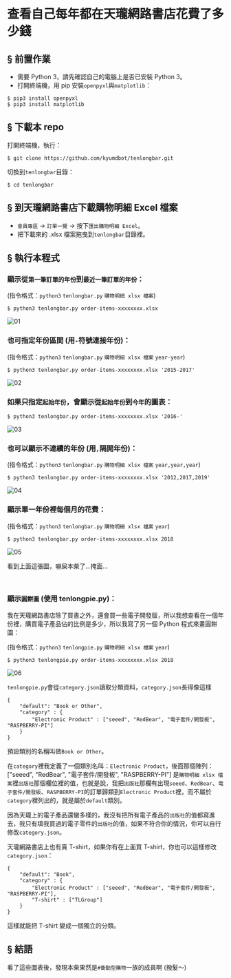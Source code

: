 # 查看自己每年都在天瓏網路書店花費了多少錢


## § 前置作業

- 需要 Python 3，請先確認自己的電腦上是否已安裝 Python 3。
- 打開終端機，用 pip 安裝`openpyxl`與`matplotlib`：

```
$ pip3 install openpyxl
$ pip3 install matplotlib
```


## § 下載本 repo

打開終端機，執行：

```
$ git clone https://github.com/kyumdbot/tenlongbar.git
```

切換到`tenlongbar`目錄：

```
$ cd tenlongbar
```


## § 到天瓏網路書店下載購物明細 Excel 檔案

- `會員專區` -> `訂單一覽` -> 按下`匯出購物明細 Excel`。
- 把下載來的 .xlsx 檔案拖曳到`tenlongbar`目錄裡。


## § 執行本程式

### 顯示從`第一筆訂單的年份`到`最近一筆訂單的年份`：

(指令格式：`python3` `tenlongbar.py` `購物明細 xlsx 檔案`)

```
$ python3 tenlongbar.py order-items-xxxxxxxx.xlsx
```

![01](imgs/01.png)


### 也可指定年份區間 (用`-`符號連接年份)：

(指令格式：`python3` `tenlongbar.py` `購物明細 xlsx 檔案` `year-year`)

```
$ python3 tenlongbar.py order-items-xxxxxxxx.xlsx '2015-2017'
```

![02](imgs/02.png)


### 如果只指定`起始年份`，會顯示從`起始年份`到`今年`的圖表：

```
$ python3 tenlongbar.py order-items-xxxxxxxx.xlsx '2016-'
```

![03](imgs/03.png)


### 也可以顯示不連續的年份 (用`,`隔開年份)：

(指令格式：`python3` `tenlongbar.py` `購物明細 xlsx 檔案` `year,year,year`)

```
$ python3 tenlongbar.py order-items-xxxxxxxx.xlsx '2012,2017,2019'
```

![04](imgs/04.png)


### 顯示單一年份裡每個月的花費：

(指令格式：`python3` `tenlongbar.py` `購物明細 xlsx 檔案` `year`)

```
$ python3 tenlongbar.py order-items-xxxxxxxx.xlsx 2018
```

![05](imgs/05.png)


看到上面這張圖，嚇屎本柴了...掩面...

<br>


### 顯示`圓餅圖` (使用 tenlongpie.py)：

我在天瓏網路書店除了買書之外，還會買一些電子開發版，所以我想查看在一個年份裡，購買電子產品佔的比例是多少，所以我寫了另一個 Python 程式來畫圓餅圖：

(指令格式：`python3` `tenlongpie.py` `購物明細 xlsx 檔案` `year`)

```
$ python3 tenlongpie.py order-items-xxxxxxxx.xlsx 2018
```

![06](imgs/06.png)


`tenlongpie.py`會從`category.json`讀取分類資料，`category.json`長得像這樣

```
{
    "default": "Book or Other",
    "category" : {
        "Electronic Product" : ["seeed", "RedBear", "電子套件/開發板", "RASPBERRY-PI"]
    }
}
```
預設類別的名稱叫做`Book or Other`。

在`category`裡我定義了一個類別名叫：`Electronic Product`，後面那個陣列：["seeed", "RedBear", "電子套件/開發板", "RASPBERRY-PI"] 是`購物明細 xlsx 檔案`裡`出版社`那個欄位裡的值，也就是說，我把`出版社`那欄有出現`seeed`、`RedBear`、`電子套件/開發板`、`RASPBERRY-PI`的訂單歸類到`Electronic Product`裡，而不屬於`category`裡列出的，就是屬於`default`類別。

因為天瓏上的電子產品還蠻多樣的，我沒有把所有電子產品的`出版社`的值都寫進去，我只有填我買過的電子零件的`出版社`的值，如果不符合你的情況，你可以自行修改`category.json`。

天瓏網路書店上也有賣 T-shirt，如果你有在上面買 T-shirt，你也可以這樣修改`category.json`：

```
{
    "default": "Book",
    "category" : {
        "Electronic Product" : ["seeed", "RedBear", "電子套件/開發板", "RASPBERRY-PI"],
        "T-shirt" : ["TLGroup"]
    }
}
```

這樣就能把 T-shirt 變成一個獨立的分類。



## § 結語

看了這些圖表後，發現本柴果然是`#衝動型購物`一族的成員啊 (撥髮～)



